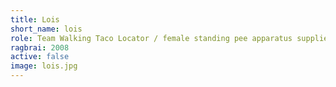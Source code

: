 ```yaml
---
title: Lois
short_name: lois
role: Team Walking Taco Locator / female standing pee apparatus supplier
ragbrai: 2008
active: false
image: lois.jpg
---
```

